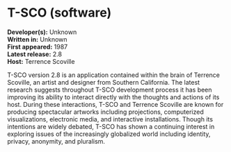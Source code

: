 # T-SCO (software)

**Developer(s):** Unknown  
**Written in:** Unknown  
**First appeared:** 1987  
**Latest release:** 2.8  
**Host:** Terrence Scoville  

T-SCO version 2.8 is an application contained within the brain of Terrence Scoville, an artist and designer from Southern California. The latest research suggests throughout T-SCO development process it has been improving its ability to interact directly with the thoughts and actions of its host. During these interactions, T-SCO and Terrence Scoville are known for producing spectacular artworks including projections, computerized visualizations, electronic media, and interactive installations. Though its intentions are widely debated, T-SCO has shown a continuing interest in exploring issues of the increasingly globalized world including identity, privacy, anonymity, and pluralism.
